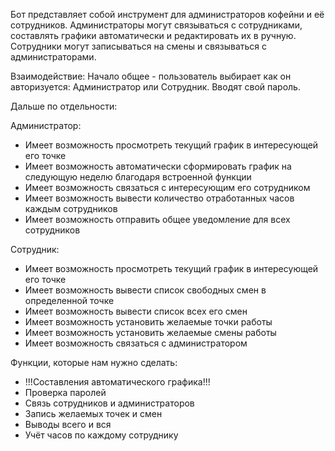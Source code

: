 Бот представляет собой инструмент для администраторов кофейни и её сотрудников.
Администраторы могут связываться с сотрудниками, составлять графики автоматически и редактировать их в ручную.
Сотрудники могут записываться на смены и связываться с администраторами.

Взаимодействие:
Начало общее - пользователь выбирает как он авторизуется: Администратор или Сотрудник. Вводят свой пароль.

Дальше по отдельности:

Администратор:
* Имеет возможность просмотреть текущий график в интересующей его точке
* Имеет возможность автоматически сформировать график на следующую неделю благодаря встроенной функции
* Имеет возможность связаться с интересующим его сотрудником
* Имеет возможность вывести количество отработанных часов каждым сотрудников
* Имеет возможность отправить общее уведомление для всех сотрудников

Сотрудник:
* Имеет возможность просмотреть текущий график в интересующей его точке
* Имеет возможность вывести список свободных смен в определенной точке
* Имеет возможность вывести список всех его смен
* Имеет возможность установить желаемые точки работы
* Имеет возможность установить желаемые смены работы
* Имеет возможность связаться с администратором 

Функции, которые нам нужно сделать:
* !!!Составления автоматического графика!!!
* Проверка паролей
* Связь сотрудников и администраторов
* Запись желаемых точек и смен
* Выводы всего и вся
* Учёт часов по каждому сотруднику
